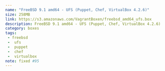 ```yaml
---
name: "FreeBSD 9.1 amd64 - UFS (Puppet, Chef, VirtualBox 4.2.6)"
size: 258MB
link: https://s3.amazonaws.com/VagrantBoxen/freebsd_amd64_ufs.box
description: FreeBSD 9.1 amd64 - UFS (Puppet, Chef, VirtualBox 4.2.6)
category: boxes
tags:
 - freebsd
 -  ufs
 -  puppet
 -  chef
 -  virtualbox
note: fixed #95
---
```

